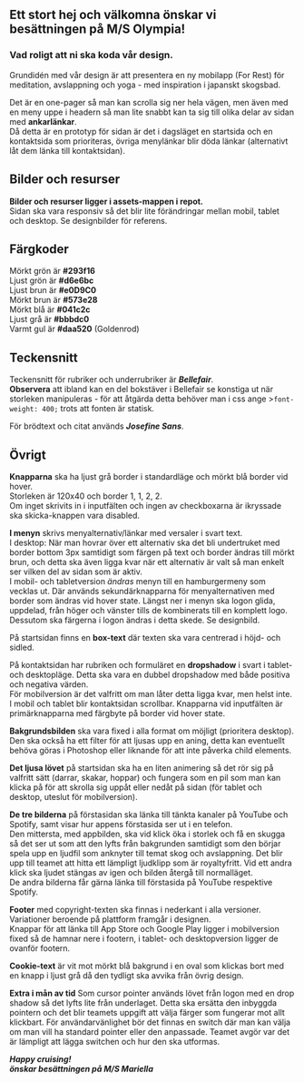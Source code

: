 ## Ett stort hej och välkomna önskar vi besättningen på M/S Olympia!

### Vad roligt att ni ska koda vår design.

Grundidén med vår design är att presentera en ny mobilapp (For Rest) för meditation, avslappning och yoga - med inspiration i japanskt skogsbad. 

Det är en one-pager så man kan scrolla sig ner hela vägen, men även med en meny uppe i headern så man lite snabbt kan ta sig till olika delar av sidan med **ankarlänkar**.  
Då detta är en prototyp för sidan är det i dagsläget en startsida och en kontaktsida som prioriteras, övriga menylänkar blir döda länkar (alternativt låt dem länka till kontaktsidan).

## Bilder och resurser
**Bilder och resurser ligger i assets-mappen i repot.**  
Sidan ska vara responsiv så det blir lite förändringar mellan mobil, tablet och desktop. Se designbilder för referens.

## Färgkoder
Mörkt grön är **#293f16**  
Ljust grön är **#d6e6bc**  
Ljust brun är **#e0D9C0**  
Mörkt brun är **#573e28**  
Mörkt blå är **#041c2c**  
Ljust grå är **#bbbdc0**  
Varmt gul är **#daa520** (Goldenrod)

## Teckensnitt
Teckensnitt för rubriker och underrubriker är **_Bellefair_**.  
**Observera** att ibland kan en del bokstäver i Bellefair se konstiga ut när storleken manipuleras - för att åtgärda detta behöver man i css ange >`font-weight: 400;` trots att fonten är statisk. 

För brödtext och citat används **_Josefine Sans_**.

## Övrigt
**Knapparna** ska ha ljust grå border i standardläge och mörkt blå border vid hover.  
Storleken är 120x40 och border 1, 1, 2, 2.  
Om inget skrivits in i inputfälten och ingen av checkboxarna är ikryssade ska skicka-knappen vara disabled.

**I menyn** skrivs menyalternativ/länkar med versaler i svart text.  
I desktop: När man hovrar över ett alternativ ska det bli undertruket med border bottom 3px samtidigt som färgen på text och border ändras till mörkt brun, och detta ska även ligga kvar när ett alternativ är valt så man enkelt ser vilken del av sidan som är aktiv.  
I mobil- och tabletversion _ändras_ menyn till en hamburgermeny som vecklas ut. Där används sekundärknapparna för menyalternativen med border som ändras vid hover state. Längst ner i menyn ska logon glida, uppdelad, från höger och vänster tills de kombinerats till en komplett logo. Dessutom ska färgerna i logon ändras i detta skede. Se designbild.

På startsidan finns en **box-text** där texten ska vara centrerad i höjd- och sidled. 

På kontaktsidan har rubriken och formuläret en **dropshadow** i svart i tablet- och desktopläge. Detta ska vara en dubbel dropshadow med både positiva och negativa värden.  
För mobilversion är det valfritt om man låter detta ligga kvar, men helst inte. 
I mobil och tablet blir kontaktsidan scrollbar.
Knapparna vid inputfälten är primärknapparna med färgbyte på border vid hover state.

**Bakgrundsbilden** ska vara fixed i alla format om möjligt (prioritera desktop).  
Den ska också ha ett filter för att ljusas upp en aning, detta kan eventuellt behöva göras i Photoshop eller liknande för att inte påverka child elements.

**Det ljusa lövet** på startsidan ska ha en liten animering så det rör sig på valfritt sätt (darrar, skakar, hoppar) och fungera som en pil som man kan klicka på för att skrolla sig uppåt eller nedåt på sidan (för tablet och desktop, uteslut för mobilversion).  

**De tre bilderna** på förstasidan ska länka till tänkta kanaler på YouTube och Spotify, samt visar hur appens förstasida ser ut i en telefon.  
Den mittersta, med appbilden, ska vid klick öka i storlek och få en skugga så det ser ut som att den lyfts från bakgrunden samtidigt som den börjar spela upp en ljudfil som anknyter till temat skog och avslappning. Det blir upp till teamet att hitta ett lämpligt ljudklipp som är royaltyfritt. Vid ett andra klick ska ljudet stängas av igen och bilden återgå till normalläget.  
De andra bilderna får gärna länka till förstasida på YouTube respektive Spotify.

**Footer** med copyright-texten ska finnas i nederkant i alla versioner. Variationer beroende på plattform framgår i designen.  
Knappar för att länka till App Store och Google Play ligger i mobilversion fixed så de hamnar nere i footern, i tablet- och desktopversion ligger de ovanför footern.

**Cookie-text** är vit mot mörkt blå bakgrund i en oval som klickas bort med en knapp i ljust grå då den tydligt ska avvika från övrig design.

**Extra i mån av tid**
Som cursor pointer används lövet från logon med en drop shadow så det lyfts lite från underlaget. Detta ska ersätta den inbyggda pointern och det blir teamets uppgift att välja färger som fungerar mot allt klickbart. För användarvänlighet bör det finnas en switch där man kan välja om man vill ha standard pointer eller den anpassade. Teamet avgör var det är lämpligt att lägga switchen och hur den ska utformas.

**_Happy cruising!  
önskar besättningen på M/S Mariella_**
